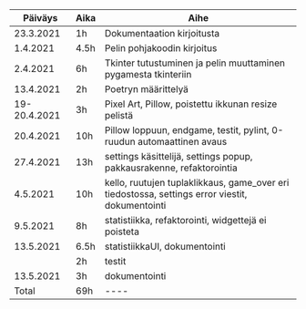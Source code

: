 |Päiväys|Aika|Aihe|
|-------|----|----|
|23.3.2021|1h|Dokumentaation kirjoitusta|
|1.4.2021|4.5h|Pelin pohjakoodin kirjoitus|
|2.4.2021|6h|Tkinter tutustuminen ja pelin muuttaminen pygamesta tkinteriin|
|13.4.2021|2h|Poetryn määrittelyä|
|19-20.4.2021|3h|Pixel Art, Pillow, poistettu ikkunan resize pelistä|
|20.4.2021|10h|Pillow loppuun, endgame, testit, pylint, 0-ruudun automaattinen avaus|
|27.4.2021|13h|settings käsittelijä, settings popup, pakkausrakenne, refaktorointia|
|4.5.2021|10h|kello, ruutujen tuplaklikkaus, game_over eri tiedostossa, settings error viestit, dokumentointi|
|9.5.2021|8h|statistiikka, refaktorointi, widgettejä ei poisteta|
|13.5.2021|6.5h|statistiikkaUI, dokumentointi|
||2h|testit|
|13.5.2021|3h|dokumentointi|
|Total|69h|----|
